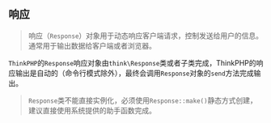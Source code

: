 ## 响应

> 响应（`Response`）对象用于动态响应客户端请求，控制发送给用户的信息。通常用于输出数据给客户端或者浏览器。

`ThinkPHP`的`Response`响应对象由`think\Response`类或者子类完成，ThinkPHP的响应输出是自动的（命令行模式除外），最终会调用`Response`对象的`send`方法完成输出。

> `Response`类不能直接实例化，必须使用`Response::make()`静态方式创建，建议直接使用系统提供的助手函数完成。



